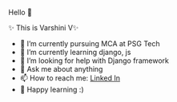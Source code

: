  Hello 👋

✨ This is Varshini V✨ 

- 🔭 I’m currently pursuing MCA at PSG Tech
- 🌱 I’m currently learning django, js
- 🤔 I’m looking for help with Django framework
- 💬 Ask me about anything
- 📫 How to reach me: [Linked In](https://www.linkedin.com/in/varshini-v-6878a1189)
- 🤩 Happy learning :)

